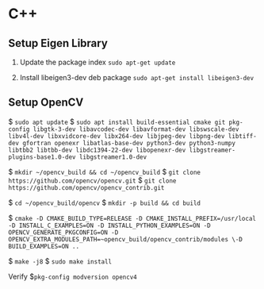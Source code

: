 # C++ 

## Setup Eigen Library 

1. Update the package index 
`sudo apt-get update`

2. Install libeigen3-dev deb package
`sudo apt-get install libeigen3-dev`

## Setup OpenCV 

$ `sudo apt update`
$ `sudo apt install build-essential cmake git pkg-config libgtk-3-dev libavcodec-dev libavformat-dev libswscale-dev libv4l-dev libxvidcore-dev libx264-dev libjpeg-dev libpng-dev libtiff-dev gfortran openexr libatlas-base-dev python3-dev python3-numpy libtbb2 libtbb-dev libdc1394-22-dev libopenexr-dev libgstreamer-plugins-base1.0-dev libgstreamer1.0-dev`

$ `mkdir ~/opencv_build && cd ~/opencv_build`
$ `git clone https://github.com/opencv/opencv.git`
$ `git clone https://github.com/opencv/opencv_contrib.git`

$ `cd ~/opencv_build/opencv`
$ `mkdir -p build && cd build`

$ `cmake -D CMAKE_BUILD_TYPE=RELEASE -D CMAKE_INSTALL_PREFIX=/usr/local -D INSTALL_C_EXAMPLES=ON -D INSTALL_PYTHON_EXAMPLES=ON -D OPENCV_GENERATE_PKGCONFIG=ON -D OPENCV_EXTRA_MODULES_PATH=~opencv_build/opencv_contrib/modules \-D BUILD_EXAMPLES=ON ..`

$ `make -j8`
$ `sudo make install`

Verify 
$`pkg-config modversion opencv4`
